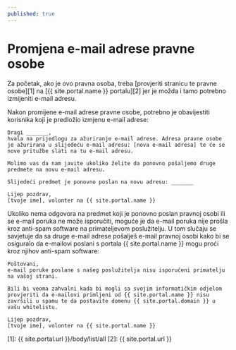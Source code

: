 ```yaml
---
published: true
---
```


# Promjena e-mail adrese pravne osobe

Za početak, ako je ovo pravna osoba, treba [provjeriti stranicu te pravne osobe][1] na [{{ site.portal.name }} portalu][2] jer je možda i tamo potrebno izmijeniti e-mail adresu.

Nakon promijene e-mail adrese pravne osobe, potrebno je obavijestiti korisnika koji je predložio izmjenu e-mail adrese:

```
Dragi _______,
hvala na prijedlogu za ažuriranje e-mail adrese. Adresa pravne osobe je ažurirana u slijedeću e-mail adresu: [nova e-mail adresa] te će se nove pritužbe slati na tu e-mail adresu.

Molimo vas da nam javite ukoliko želite da ponovno pošaljemo druge predmete na novu e-mail adresu.

Slijedeći predmet je ponovno poslan na novu adresu: _______

Lijep pozdrav,
[tvoje ime], volonter na {{ site.portal.name }}
```

Ukoliko nema odgovora na predmet koji je ponovno poslan pravnoj osobi ili se e-mail poruka ne može isporučiti, moguće je da e-mail poruka nije prošla kroz anti-spam software na primateljevom poslužitelju. U tom slučaju se savjetuje da sa druge e-mail adrese pošalješ e-mail pravnoj osobi kako bi se osiguralo da e-mailovi poslani s portala {{ site.portal.name }} mogu proći kroz njihov anti-spam software:

```
Poštovani,
e-mail poruke poslane s našeg poslužitelja nisu isporučeni primatelju na vašoj strani.

Bili bi veoma zahvalni kada bi mogli sa svojim informatičkim odjelom provjeriti da e-mailovi primljeni od {{ site.portal.name }} nisu završili u spamu te da postavite domenu {{ site.portal.domain }} u vašu whitelistu.

Lijep pozdrav,
[tvoje ime], volonter na {{ site.portal.name }}
```

[1]:  {{ site.portal.url }}/body/list/all
[2]:  {{ site.portal.url }}
